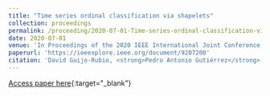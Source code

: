 ```yaml
---
title: "Time series ordinal classification via shapelets"
collection: proceedings
permalink: /proceeding/2020-07-01-Time-series-ordinal-classification-via-shapelets
date: 2020-07-01
venue: 'In Proceedings of the 2020 IEEE International Joint Conference on Neural Networks (IJCNN2020)'
paperurl: 'https://ieeexplore.ieee.org/document/9207200'
citation: 'David Guijo-Rubio, <strong>Pedro Antonio Gutiérrez</strong>, Anthony Bagnall, César Hervás-Martínez, &quot;Time series ordinal classification via shapelets.&quot; In Proceedings of the 2020 IEEE International Joint Conference on Neural Networks (IJCNN2020), 2020, Glasgow, UK, pp.1--8.'
---
```

[Access paper here](https://ieeexplore.ieee.org/document/9207200){:target="_blank"}
